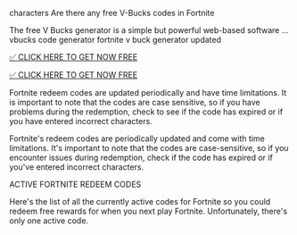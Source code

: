  characters Are there any free V-Bucks codes in Fortnite



The free V Bucks generator is a simple but powerful web-based software ... vbucks code generator fortnite v buck generator updated



[✅ CLICK HERE TO GET NOW FREE](https://appbitly.com/Fortnite-V-Bucks-2025)



[✅ CLICK HERE TO GET NOW FREE](https://appbitly.com/Fortnite-V-Bucks-2025)



Fortnite redeem codes are updated periodically and have time limitations. It is important to note that the codes are case sensitive, so if you have problems during the redemption, check to see if the code has expired or if you have entered incorrect characters.



Fortnite's redeem codes are periodically updated and come with time limitations. It's important to note that the codes are case-sensitive, so if you encounter issues during redemption, check if the code has expired or if you've entered incorrect characters.

ACTIVE FORTNITE REDEEM CODES

Here's the list of all the currently active codes for Fortnite so you could redeem free rewards for when you next play Fortnite. Unfortunately, there's only one active code.




 
